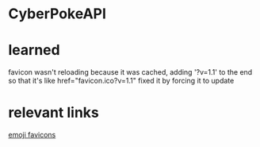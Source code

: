 # CyberPokeAPI

# learned

favicon wasn't reloading because it was cached, adding '?v=1.1' to the end so that it's like href="favicon.ico?v=1.1" fixed it by forcing it to update


# relevant links

[emoji favicons](https://favicon.io/)